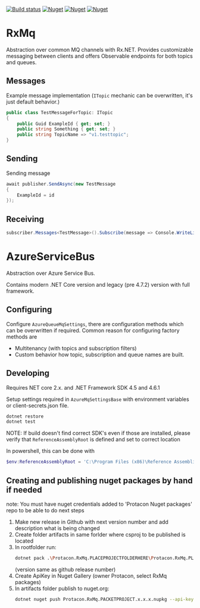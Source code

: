 [![Build status](https://ci.appveyor.com/api/projects/status/2bje1v2br53g8377?svg=true)](https://ci.appveyor.com/project/savpek/protacon-rxmq)
[![Nuget](https://img.shields.io/nuget/dt/Protacon.RxMq.Abstractions.svg)](https://www.nuget.org/packages/Protacon.RxMq.Abstractions/)
[![Nuget](https://img.shields.io/nuget/dt/Protacon.RxMq.AzureServiceBus.svg)](https://www.nuget.org/packages/Protacon.RxMq.AzureServiceBus/)
[![Nuget](https://img.shields.io/nuget/dt/Protacon.RxMq.AzureServiceBusLegacy.svg)](https://www.nuget.org/packages/Protacon.RxMq.AzureServiceBusLegacy/)

# RxMq

Abstraction over common MQ channels with Rx.NET. Provides customizable messaging between clients and offers Observable endpoints for both topics and queues.

## Messages

Example message implementation (`ITopic` mechanic can be overwritten, it's just default behavior.)
```csharp
public class TestMessageForTopic: ITopic
{
    public Guid ExampleId { get; set; }
    public string Something { get; set; }
    public string TopicName => "v1.testtopic";
}
```

## Sending

Sending message

```csharp
await publisher.SendAsync(new TestMessage
{
    ExampleId = id
});
```

## Receiving

```csharp
subscriber.Messages<TestMessage>().Subscribe(message => Console.WriteLine(x.ExampleId));
```

# AzureServiceBus

Abstraction over Azure Service Bus.

Contains modern .NET Core version and legacy (pre 4.7.2) version with full framework.

## Configuring

Configure `AzureQueueMqSettings`, there are configuration methods which can be overwritten if required. Common reason for configuring factory methods are

* Multitenancy (with topics and subscription filters)
* Custom behavior how topic, subscription and queue names are built.

## Developing

Requires NET core 2.x. and .NET Framework SDK 4.5 and 4.6.1

Setup settings required in `AzureMqSettingsBase` with environment variables or client-secrets.json file.

```bash
dotnet restore
dotnet test
```

NOTE: If build doesn't find correct SDK's even if those are installed,
please verify that `ReferenceAssemblyRoot` is defined and set to correct location

In powershell, this can be done with

```powershell
$env:ReferenceAssemblyRoot = 'C:\Program Files (x86)\Reference Assemblies\Microsoft\Framework'
```
## Creating and publishing nuget packages by hand if needed

note: You must have nuget credentials added to 'Protacon Nuget packages' repo to be able to do next steps

1. Make new release in Github with next version number and add description what is being changed
1. Create folder artifacts in same forlder where csproj to be published is located
1. In rootfolder run: 
    ```bash
    dotnet pack .\Protacon.RxMq.PLACEPROJECTFOLDERHERE\Protacon.RxMq.PLACEPROJECTHERE.csproj -c Release -o .\Protacon.RxMq.PLACEPROJECTFOLDERHERE\artifacts /p:Version=x.x.x 
    ```
    (version same as github release number)
1. Create ApiKey in Nuget Gallery (owner Protacon, select RxMq packages)
1. In artifacts folder publish to nuget.org:
    ```bash
    dotnet nuget push Protacon.RxMq.PACKETPROJECT.x.x.x.nupkg --api-key YOURAPIKEY --source https://api.nuget.org/v3/index.json
    ```

